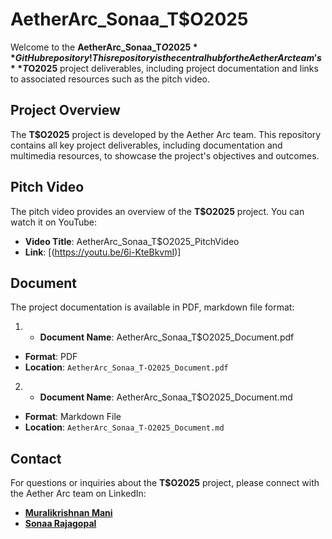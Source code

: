 # AetherArc_Sonaa_T$O2025

Welcome to the **AetherArc_Sonaa_T$O2025** GitHub repository! This repository is the central hub for the Aether Arc team's **T$O2025** project deliverables, including project documentation and links to associated resources such as the pitch video.

## Project Overview

The **T$O2025** project is developed by the Aether Arc team. This repository contains all key project deliverables, including documentation and multimedia resources, to showcase the project's objectives and outcomes.

## Pitch Video

The pitch video provides an overview of the **T$O2025** project. You can watch it on YouTube:

- **Video Title**: AetherArc_Sonaa_T$O2025_PitchVideo 
- **Link**: [(https://youtu.be/6i-KteBkvmI)]

## Document

The project documentation is available in PDF, markdown file format:

1. - **Document Name**: AetherArc_Sonaa_T$O2025_Document.pdf
- **Format**: PDF  
- **Location**:  `AetherArc_Sonaa_T-O2025_Document.pdf`

2. - **Document Name**: AetherArc_Sonaa_T$O2025_Document.md
- **Format**: Markdown File
- **Location**:  `AetherArc_Sonaa_T-O2025_Document.md`

## Contact

For questions or inquiries about the **T$O2025** project, please connect with the Aether Arc team on LinkedIn:  
- [**Muralikrishnan Mani**](https://www.linkedin.com/in/muralikrishnanmani)  
- [**Sonaa Rajagopal**](https://www.linkedin.com/in/sonaa-rajagopal-893480250)

